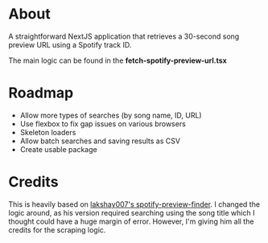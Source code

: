 # About
A straightforward NextJS application that retrieves a 30-second song preview URL using a Spotify track ID.

The main logic can be found in the **fetch-spotify-preview-url.tsx**

# Roadmap
* Allow more types of searches (by song name, ID, URL)
* Use flexbox to fix gap issues on various browsers
* Skeleton loaders
* Allow batch searches and saving results as CSV
* Create usable package

# Credits
This is heavily based on [lakshay007's spotify-preview-finder](https://github.com/lakshay007/spot).
I changed the logic around, as his version required searching using the song title which I thought could have a huge margin of error.
However, I'm giving him all the credits for the scraping logic.
